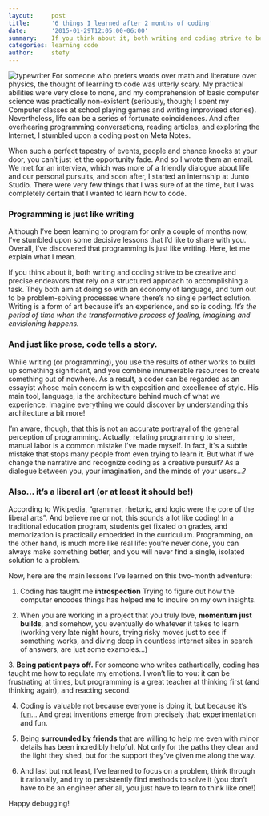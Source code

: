 ```yaml
---
layout:     post
title:      '6 things I learned after 2 months of coding'
date:       '2015-01-29T12:05:00-06:00'
summary:    If you think about it, both writing and coding strive to be creative and precise endeavors that rely on a structured approach to accomplishing a task. What else do they have in common? Read more here...
categories: learning code
author:     stefy
---
```

![typewriter](http://31.media.tumblr.com/bd79daff70ee05adfa01bb2a95baf1ee/tumblr_inline_niy7n7NXaT1sa3u4l.jpg)
For someone who prefers words over math and literature over physics, the thought of learning to code was utterly scary. My practical abilities were very close to none, and my comprehension of basic computer science was practically non-existent (seriously, though; I spent my Computer classes at school playing games and writing improvised stories). Nevertheless, life can be a series of fortunate coincidences. And after overhearing programming conversations, reading articles, and exploring the Internet, I stumbled upon a coding post on Meta Notes.

When such a perfect tapestry of events, people and chance knocks at your door, you can’t just let the opportunity fade. And so I wrote them an email. We met for an interview, which was more of a friendly dialogue about life and our personal pursuits, and soon after, I started an internship at Junto Studio. There were very few things that I was sure of at the
time, but I was completely certain that I wanted to learn how to code.

### Programming is just like writing 

Although I’ve been learning to program for only a
couple of months now, I’ve stumbled upon some decisive lessons that I’d like to
share with you. Overall, I’ve discovered that programming is just like writing. Here, let me explain what I mean. 

If you think about it, both writing and coding strive
to be creative and precise endeavors that rely on a structured approach to
accomplishing a task. They both aim at doing so with an economy of language,
and turn out to be problem-solving processes where there’s no single perfect
solution. Writing is a form of art because it’s
an experience, and so is coding. _It’s the period of time when the transformative process of feeling, imagining and
envisioning happens._

### And just like prose, code tells a story. 

While writing (or programming), you use the results of
other works to build up something significant, and you combine innumerable
resources to create something out of nowhere. As a result, a coder can be
regarded as an essayist whose main concern is with exposition and excellence of
style. His main tool, language, is the architecture behind much of what we
experience. Imagine everything we could discover by understanding this
architecture a bit more! 

I’m aware, though, that this is not an accurate portrayal
of the general perception of programming. Actually, relating
programming to sheer, manual labor is a common mistake I’ve made myself. In
fact, it's a subtle mistake that stops many people from even trying to learn it. But what if we change the narrative and recognize coding as a creative
pursuit? As a dialogue between you, your imagination, and the minds of your
users…? 

### Also… it’s a liberal art (or at least it should be!)

According to Wikipedia, “grammar, rhetoric, and logic
were the core of the liberal arts”. And believe me or not, this sounds a lot
like coding! In a traditional education program, students get fixated on
grades, and memorization is practically embedded in the curriculum. Programming,
on the other hand, is much more like real life: you’re never done, you can
always make something better, and you will never find a single, isolated
solution to a problem.

Now, here are the main lessons I’ve learned on this
two-month adventure: 

1. Coding has taught me **introspection** Trying to figure out how
the computer encodes things has helped me to inquire on my own insights. 

2. When you are working in
a project that you truly love, **momentum just
builds**, and somehow, you eventually do whatever it takes to learn (working
very late night hours, trying risky moves just to see if something works,
and diving deep in countless internet sites in search of answers, are just some
examples…) 

3. **Being patient pays off.** For someone who
writes cathartically, coding has taught me how to regulate my emotions. I won’t
lie to you: it can be frustrating at times, but programming is a great teacher
at thinking first (and thinking again), and reacting second. 

4. Coding is valuable not
because everyone is doing it, but because it’s
[fun](http://www.metanot.es/hacking-the-prototype-mindset-fun-fail-fast)…
And great inventions emerge from precisely that: experimentation and fun. 

5. Being **surrounded by friends** that are willing
to help me even with minor details has been incredibly helpful.  Not only for the paths they clear and the
light they shed, but for the support they’ve given me along the way. 

6. And last but not least, I’ve
learned to focus on a problem, think through it rationally, and try to
persistently find methods to solve it (you don’t have to be an engineer after
all, you just have to learn to think like one!) 

Happy debugging!

